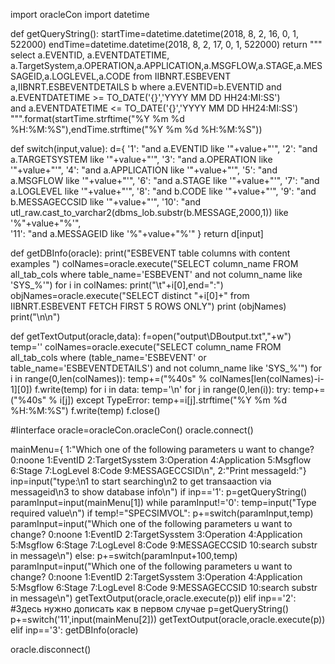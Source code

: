 import oracleCon
import datetime

def getQueryString():
    startTime=datetime.datetime(2018, 8, 2, 16, 0, 1, 522000)
    endTime=datetime.datetime(2018, 8, 2, 17, 0, 1, 522000)
    return """
    select a.EVENTID, a.EVENTDATETIME, a.TargetSystem,a.OPERATION,a.APPLICATION,a.MSGFLOW,a.STAGE,a.MESSAGEID,a.LOGLEVEL,a.CODE
    from IIBNRT.ESBEVENT a,IIBNRT.ESBEVENTDETAILS b
    where a.EVENTID=b.EVENTID
            and a.EVENTDATETIME >= TO_DATE('{}','YYYY MM DD HH24:MI:SS')  
            and a.EVENTDATETIME <= TO_DATE('{}','YYYY MM DD HH24:MI:SS')
            """.format(startTime.strftime("%Y %m %d %H:%M:%S"),endTime.strftime("%Y %m %d %H:%M:%S"))

def switch(input,value):
    d={
            '1': "and a.EVENTID like '"+value+"'",
            '2': "and a.TARGETSYSTEM like '"+value+"'",
            '3': "and a.OPERATION like '"+value+"'",
            '4': "and a.APPLICATION like '"+value+"'",
            '5': "and a.MSGFLOW like '"+value+"'",
            '6': "and a.STAGE like '"+value+"'",
            '7': "and a.LOGLEVEL like '"+value+"'",
            '8': "and b.CODE like '"+value+"'",
            '9': "and b.MESSAGECCSID like '"+value+"'",
            '10': "and utl_raw.cast_to_varchar2(dbms_lob.substr(b.MESSAGE,2000,1)) like '%"+value+"%'",           
            '11': "and a.MESSAGEID like '%"+value+"%'"
        }
    return d[input]


def getDBInfo(oracle):
    print("ESBEVENT table columns with content examples ")
    colNames=oracle.execute("SELECT column_name FROM all_tab_cols where table_name='ESBEVENT' and not column_name like 'SYS_%'")
    for i in colNames:
        print("\t"+i[0],end=":")
        objNames=oracle.execute("SELECT distinct "+i[0]+" from IIBNRT.ESBEVENT FETCH FIRST 5 ROWS ONLY")
        print (objNames)
        print("\n\n")

def getTextOutput(oracle,data):
    f=open("output\DBoutput.txt","+w")
    temp=''
    colNames=oracle.execute("SELECT column_name FROM all_tab_cols where (table_name='ESBEVENT' or table_name='ESBEVENTDETAILS') and not column_name like 'SYS_%'")
    for i in range(0,len(colNames)):
        temp+=("%40s" % colNames[len(colNames)-i-1][0])
    f.write(temp)
    for i in data:
        temp='\n'
        for j in range(0,len(i)):
            try:
                temp+=("%40s" % i[j])
            except TypeError:
                temp+=i[j].strftime("%Y %m %d %H:%M:%S")
        f.write(temp)
    f.close()

#Iinterface
oracle=oracleCon.oracleCon()
oracle.connect()

mainMenu={
    1:"Which one of the following parameters u want to change? 0:noone 1:EventID 2:TargetSysstem 3:Operation 4:Application 5:Msgflow 6:Stage 7:LogLevel 8:Code 9:MESSAGECCSID\n",
    2:"Print messageId:"}
inp=input("type:\n1 to start searching\n2 to get transaaction via messageid\n3 to show database info\n")
if inp=='1':
    p=getQueryString()
    paramInput=input(mainMenu[1])
    while paramInput!='0':
        temp=input("Type required value\n")
        if temp!="SPECSIMVOL":
            p+=switch(paramInput,temp)
            paramInput=input("Which one of the following parameters u want to change? 0:noone 1:EventID 2:TargetSysstem 3:Operation 4:Application 5:Msgflow 6:Stage 7:LogLevel 8:Code 9:MESSAGECCSID 10:search substr in message\n")
        else: 
            p+=switch(paramInput+100,temp)
            paramInput=input("Which one of the following parameters u want to change? 0:noone 1:EventID 2:TargetSysstem 3:Operation 4:Application 5:Msgflow 6:Stage 7:LogLevel 8:Code 9:MESSAGECCSID 10:search substr in message\n")
    getTextOutput(oracle,oracle.execute(p))
elif inp=='2':
    #Здесь нужно дописать как в первом случае
    p=getQueryString()
    p+=switch('11',input(mainMenu[2]))
    getTextOutput(oracle,oracle.execute(p))
elif inp=='3':
    getDBInfo(oracle)

oracle.disconnect()
